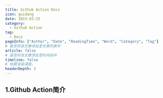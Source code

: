 ```yaml
---
title: Github Action Docs
icon: guidang
date: 2023-03-25
category: 
  - Github Action
tag:
  - Docs
pageInfo: ["Author", "Date", "ReadingTime", "Word", "Category", "Tag"]
# 是否将该文章添加至文章列表中
article: false
# 是否将该文章添加至时间线中
timeline: false
# 标题渲染深度。
headerDepth: 3
---
```

## 1.Github Action简介